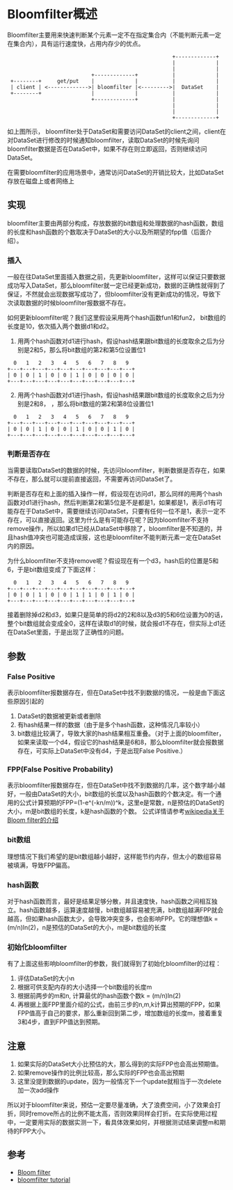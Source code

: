# Bloomfilter概述

Bloomfilter主要用来快速判断某个元素一定不在指定集合内（不能判断元素一定在集合内），具有运行速度快，占用内存少的优点。

```
                                                     +-------------+
                                                     |             |
                                                     |             |
                           +-------------+           |             |
 +--------+     get/put    |             |           |             |
 | client | <------------->| bloomfilter |<--------->|  DataSet    |
 +--------+                |             |           |             |
                           +-------------+           |             |
                                                     |             |
                                                     |             |
                                                     +-------------+
```

如上图所示， bloomfilter处于DataSet和需要访问DataSet的client之间，client在对DataSet进行修改的时候通知bloomfilter，读取DataSet的时候先询问bloomfilter数据是否在DataSet中，如果不存在则立即返回，否则继续访问DataSet。

在需要bloomfilter的应用场景中，通常访问DataSet的开销比较大，比如DataSet存放在磁盘上或者网络上

## 实现

bloomfilter主要由两部分构成，存放数据的bit数组和处理数据的hash函数，数组的长度和hash函数的个数取决于DataSet的大小以及所期望的fpp值（后面介绍）。

### 插入

一般在往DataSet里面插入数据之前，先更新bloomfilter，这样可以保证只要数据成功写入DataSet，那么bloomfilter就一定已经更新成功，数据的正确性就得到了保证，不然就会出现数据写成功了，但bloomfilter没有更新成功的情况，导致下次读取数据的时候bloomfilter报数据不存在。

如何更新bloomfilter呢？我们这里假设采用两个hash函数fun1和fun2， bit数组的长度是10，依次插入两个数据d1和d2。

1. 用两个hash函数对d1进行hash，假设hash结果跟bit数组的长度取余之后为分别是2和5，那么将bit数组的第2和第5位设置位1
```
  0   1   2   3   4   5   6   7   8   9
+---+---+---+---+---+---+---+---+---+---+
| 0 | 0 | 1 | 0 | 0 | 1 | 0 | 0 | 0 | 0 |
+---+---+---+---+---+---+---+---+---+---+
```

2. 用两个hash函数对d1进行hash，假设hash结果跟bit数组的长度取余之后为分别是2和8， ，那么将bit数组的第2和第8位设置位1
```
  0   1   2   3   4   5   6   7   8   9
+---+---+---+---+---+---+---+---+---+---+
| 0 | 0 | 1 | 0 | 0 | 1 | 0 | 0 | 1 | 0 |
+---+---+---+---+---+---+---+---+---+---+
```

### 判断是否存在

当需要读取DataSet的数据的时候，先访问bloomfilter，判断数据是否存在，如果不存在，那么就可以提前直接返回，不需要再访问DataSet了。

判断是否存在和上面的插入操作一样，假设现在访问d1，那么同样的用两个hash函数对d1进行hash，然后判断第2和第5位是不是都是1，如果都是1，表示d1有可能存在于DataSet中，需要继续访问DataSet，只要有任何一位不是1，表示一定不存在，可以直接返回。这里为什么是有可能存在呢？因为bloomfilter不支持remove操作，所以如果d1已经从DataSet中移除了，bloomfilter是不知道的，并且hash值冲突也可能造成误报，这也是bloomfilter不能判断元素一定在DataSet内的原因。

为什么bloomfilter不支持remove呢？假设现在有一个d3，hash后的位置是5和6，于是bit数组变成了下面这样：
```
  0   1   2   3   4   5   6   7   8   9
+---+---+---+---+---+---+---+---+---+---+
| 0 | 0 | 1 | 0 | 0 | 1 | 1 | 0 | 1 | 0 |
+---+---+---+---+---+---+---+---+---+---+
```

接着删除掉d2和d3，如果只是简单的将d2的2和8以及d3的5和6位设置为0的话，整个bit数组就会变成全0，这样在读取d1的时候，就会报d1不存在，但实际上d1还在DataSet里面，于是出现了正确性的问题。

## 参数

### False Positive

表示bloomfilter报数据存在，但在DataSet中找不到数据的情况，一般是由下面这些原因引起的

1. DataSet的数据被更新或者删除
2. 有hash结果一样的数据（由于是多个hash函数，这种情况几率较小）
3. bit数组比较满了，导致大家的hash结果相互重叠。（对于上面的bloomfilter，如果来读取一个d4，假设它的hash结果是6和8，那么bloomfilter就会报数据存在，可实际上DataSet中没有d4，于是出现False Positive.）

### FPP(False Positive Probability)

表示bloomfilter报数据存在，但在DataSet中找不到数据的几率，这个数字越小越好，一般由DataSet的大小，bit数组的长度以及hash函数的个数决定。有一个通用的公式计算预期的FPP=(1-e^(-kn/m))^k，这里e是常数，n是预估的DataSet的大小，m是bit数组的长度，k是hash函数的个数。
公式详情请参考[wikipedia关于Bloom filter的介绍](https://en.wikipedia.org/wiki/Bloom_filter)

### bit数组

理想情况下我们希望的是bit数组越小越好，这样能节约内存，但太小的数组容易被填满，导致FPP偏高。

### hash函数

对于hash函数而言，最好是结果足够分散，并且速度快，hash函数之间相互独立。hash函数越多，运算速度越慢，bit数组越容易被充满，bit数组越满FPP就会越高，但如果hash函数太少，会导致冲突变多，也会影响FPP。它的理想值k = (m/n)ln(2)，n是预估的DataSet的大小，m是bit数组的长度

### 初始化bloomfilter

有了上面这些影响bloomfilter的参数，我们就得到了初始化bloomfilter的过程：

1. 评估DataSet的大小n
2. 根据可供支配内存的大小选择一个bit数组的长度m
3. 根据前两步的m和n, 计算最优的hash函数个数k = (m/n)ln(2)
4. 再根据上面FPP里面介绍的公式，由前三步的n,m,k计算出预期的FPP，如果FPP值高于自己的要求，那么重新回到第二步，增加数组的长度m，接着重复3和4步，直到FPP值达到预期。

## 注意

1. 如果实际的DataSet大小比预估的大，那么得到的实际FPP也会高出预期值。
2. 如果remove操作的比例比较高，那么实际的FPP也会高出预期
3. 这里没提到数据的update，因为一般情况下一个update就相当于一次delete加一次add操作

所以对于bloomfilter来说，预估一定要尽量准确，大了浪费空间，小了效果会打折，同时remove所占的比例不能太高，否则效果同样会打折。在实际使用过程中，一定要用实际的数据实测一下，看具体效果如何，并根据测试结果调整m和期待的FPP大小。

## 参考

* [Bloom filter](https://en.wikipedia.org/wiki/Bloom_filter)
* [bloomfilter tutorial](http://llimllib.github.io/bloomfilter-tutorial/)